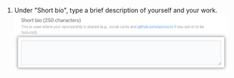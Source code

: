 1. Under "Short bio", type a brief description of yourself and your work.
    ![Short bio field](/assets/images/help/sponsors/short-bio.png)